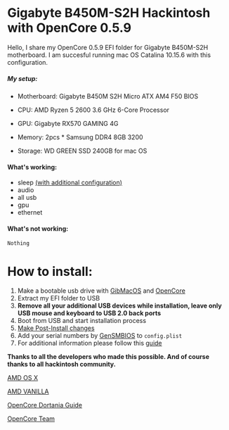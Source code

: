 # Gigabyte B450M-S2H Hackintosh with OpenCore 0.5.9

Hello, I share my OpenCore 0.5.9 EFI folder for Gigabyte B450M-S2H motherboard.
I am succesful running mac OS Catalina 10.15.6 with this configuration. 

##### My setup:
- Motherboard: Gigabyte B450M S2H Micro ATX AM4 F50 BIOS

- CPU: AMD Ryzen 5 2600 3.6 GHz 6-Core Processor

- GPU: Gigabyte RX570 GAMING 4G

- Memory: 2pcs * Samsung DDR4 8GB 3200

- Storage: WD GREEN SSD 240GB for mac OS

#### What's working: 
* sleep [(with additional configuration)](https://dortania.github.io/OpenCore-Post-Install/universal/sleep.html#preparations "(with additional configuration)")
* audio
* all usb
* gpu
* ethernet

#### What's not working:
`Nothing`

# How to install:
1. Make a bootable usb drive with [GibMacOS](https://github.com/corpnewt/gibMacOS "GibMacOS") and [OpenCore](https://github.com/acidanthera/OpenCorePkghttp:// "OpenCore")
2. Extract my EFI folder to USB
3. **Remove all your additional  USB devices while installation, leave only USB mouse and keyboard to USB 2.0 back ports**
4. Boot from USB and start installation process
5. [Make Post-Install changes](https://dortania.github.io/OpenCore-Post-Install/#how-to-follow-this-guide "Make Post-Install changes")
6. Add your serial numbers by [GenSMBIOS](https://github.com/corpnewt/GenSMBIOShttp:// "GenSMBIOS") to `config.plist`
7. For additional information please follow this [guide](https://dortania.github.io/OpenCore-Install-Guide/ "guide")


**Thanks to all the developers who made this possible. And of course thanks to all hackintosh community.**

[AMD OS X](https://amd-osx.com/)

[AMD VANILLA](https://github.com/AMD-OSX/AMD_Vanilla)

[OpenCore Dortania Guide](https://dortania.github.io/OpenCore-Install-Guide/)

[OpenCore Team](https://github.com/acidanthera/OpenCorePkg)

